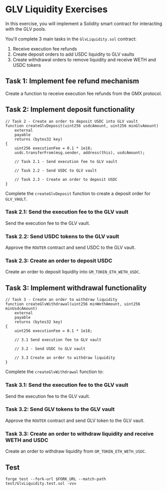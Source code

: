 # GLV Liquidity Exercises

In this exercise, you will implement a Solidity smart contract for interacting with the GLV pools.

You'll complete 3 main tasks in the `GlvLiquidity.sol` contract:

1. Receive execution fee refunds
2. Create deposit orders to add USDC liquidity to GLV vaults
3. Create withdrawal orders to remove liquidity and receive WETH and USDC tokens

## Task 1: Implement fee refund mechanism

Create a function to receive execution fee refunds from the GMX protocol.

## Task 2: Implement deposit functionality

```solidity
// Task 2 - Create an order to deposit USDC into GLV vault
function createGlvDeposit(uint256 usdcAmount, uint256 minGlvAmount)
    external
    payable
    returns (bytes32 key)
{
    uint256 executionFee = 0.1 * 1e18;
    usdc.transferFrom(msg.sender, address(this), usdcAmount);

    // Task 2.1 - Send execution fee to GLV vault

    // Task 2.2 - Send USDC to GLV vault

    // Task 2.3 - Create an order to deposit USDC
}
```

Complete the `createGlvDeposit` function to create a deposit order for `GLV_VAULT`.

### Task 2.1: Send the execution fee to the GLV vault

Send the execution fee to the GLV vault.

### Task 2.2: Send USDC tokens to the GLV vault

Approve the `ROUTER` contract and send USDC to the GLV vault.

### Task 2.3: Create an order to deposit USDC

Create an order to deposit liquidity into `GM_TOKEN_ETH_WETH_USDC`.

## Task 3: Implement withdrawal functionality

```solidity
// Task 3 - Create an order to withdraw liquidity
function createGlvWithdrawal(uint256 minWethAmount, uint256 minUsdcAmount)
    external
    payable
    returns (bytes32 key)
{
    uint256 executionFee = 0.1 * 1e18;

    // 3.1 Send execution fee to GLV vault

    // 3.2 - Send USDC to GLV vault

    // 3.3 Create an order to withdraw liquidity
}
```

Complete the `createGlvWithdrawal` function to:

### Task 3.1: Send the execution fee to the GLV vault

Send the execution fee to the GLV vault.

### Task 3.2: Send GLV tokens to the GLV vault

Approve the `ROUTER` contract and send GLV token to the GLV vault.

### Task 3.3: Create an order to withdraw liquidity and receive WETH and USDC

Create an order to withdraw liquidity from `GM_TOKEN_ETH_WETH_USDC`.

## Test

```shell
forge test --fork-url $FORK_URL --match-path test/GlvLiquidity.test.sol -vvv
```
